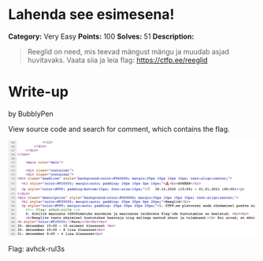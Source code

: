 # Lahenda see esimesena!
**Category:** Very Easy
**Points:** 100
**Solves:** 51
**Description:**

>Reeglid on need, mis teevad mängust mängu ja muudab asjad huvitavaks. Vaata siia ja leia flag: https://ctfp.ee/reeglid

# Write-up
by BubblyPen

View source code and search for comment, which contains the flag.

![](./flag.png)

Flag: avhck-rul3s
